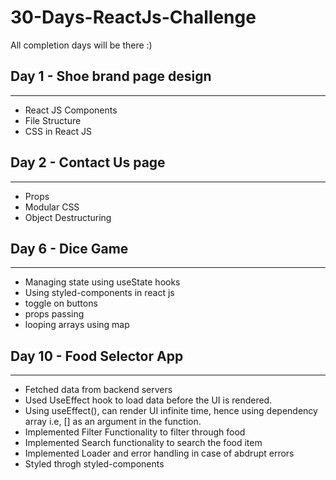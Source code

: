 # 30-Days-ReactJs-Challenge
All completion days will be there :) 

## Day 1 - Shoe brand page design
----------------------------------
- React JS Components
- File Structure
- CSS in React JS

## Day 2 - Contact Us page
----------------------------------
- Props
- Modular CSS 
- Object Destructuring

## Day 6 - Dice Game
----------------------------------
- Managing state using useState hooks
- Using styled-components in react js
- toggle on buttons 
- props passing
- looping arrays using map

## Day 10 - Food Selector App
-----------------------------------
- Fetched data from backend servers
- Used UseEffect hook to load data before the UI is rendered.
- Using useEffect(), can render UI infinite time, hence using dependency array i.e, [] as an argument in the function.  
- Implemented Filter Functionality to filter through food
- Implemented Search functionality to search the food item
- Implemented Loader and error handling in case of abdrupt errors
- Styled throgh styled-components
